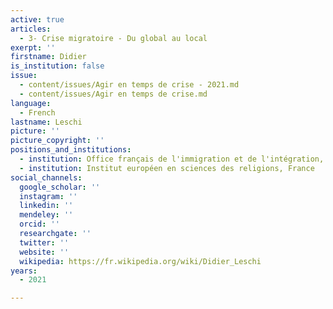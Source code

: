 ```yaml
---
active: true
articles:
  - 3- Crise migratoire - Du global au local
exerpt: ''
firstname: Didier
is_institution: false
issue:
  - content/issues/Agir en temps de crise - 2021.md
  - content/issues/Agir en temps de crise.md
language:
  - French
lastname: Leschi
picture: ''
picture_copyright: ''
positions_and_institutions:
  - institution: Office français de l'immigration et de l'intégration, France
  - institution: Institut européen en sciences des religions, France
social_channels:
  google_scholar: ''
  instagram: ''
  linkedin: ''
  mendeley: ''
  orcid: ''
  researchgate: ''
  twitter: ''
  website: ''
  wikipedia: https://fr.wikipedia.org/wiki/Didier_Leschi
years:
  - 2021

---
```

